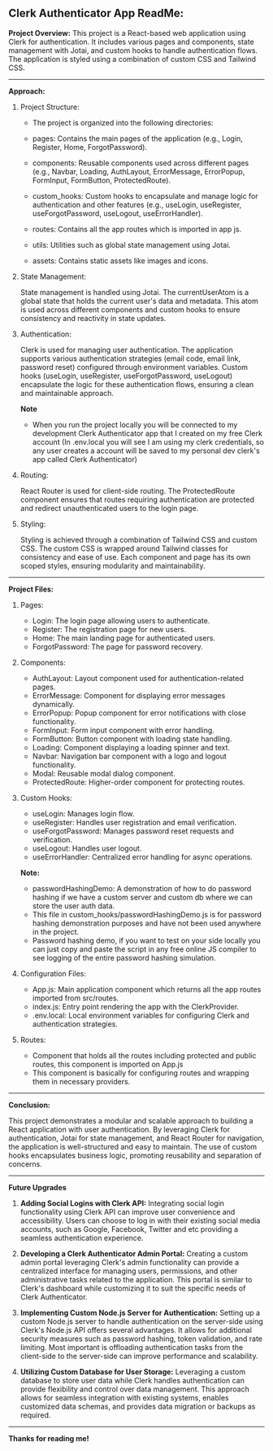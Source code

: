 ## Clerk Authenticator App ReadMe:


**Project Overview:**
This project is a React-based web application using Clerk for authentication. It includes various pages and components, state management with Jotai, and custom hooks to handle authentication flows. The application is styled using a combination of custom CSS and Tailwind CSS.

---

**Approach:**

1. Project Structure:

   - The project is organized into the following directories:

   - pages: Contains the main pages of the application (e.g., Login, Register, Home, ForgotPassword).
   - components: Reusable components used across different pages (e.g., Navbar, Loading, AuthLayout, ErrorMessage, ErrorPopup, FormInput, FormButton, ProtectedRoute).
   - custom_hooks: Custom hooks to encapsulate and manage logic for authentication and other features (e.g., useLogin, useRegister, useForgotPassword, useLogout, useErrorHandler).
   - routes: Contains all the app routes which is imported in app js.
   - utils: Utilities such as global state management using Jotai.
   - assets: Contains static assets like images and icons.

2. State Management:

   State management is handled using Jotai. The currentUserAtom is a global state that holds the current user's data and metadata. This atom is used across different components and custom hooks to ensure consistency and reactivity in state updates.

3. Authentication:

   Clerk is used for managing user authentication. The application supports various authentication strategies (email code, email link, password reset) configured through environment variables. Custom hooks (useLogin, useRegister, useForgotPassword, useLogout) encapsulate the logic for these authentication flows, ensuring a clean and maintainable approach.

   **Note**

   - When you run the project locally you will be connected to my development Clerk Authenticator app that I created on my free Clerk account (In .env.local you will see I am using my clerk credentials, so any user creates a account will be saved to my personal dev clerk's app called Clerk Authenticator)

4. Routing:

   React Router is used for client-side routing. The ProtectedRoute component ensures that routes requiring authentication are protected and redirect unauthenticated users to the login page.

5. Styling:

   Styling is achieved through a combination of Tailwind CSS and custom CSS. The custom CSS is wrapped around Tailwind classes for consistency and ease of use. Each component and page has its own scoped styles, ensuring modularity and maintainability.

---

**Project Files:**

1. Pages:

   - Login: The login page allowing users to authenticate.
   - Register: The registration page for new users.
   - Home: The main landing page for authenticated users.
   - ForgotPassword: The page for password recovery.

2. Components:

   - AuthLayout: Layout component used for authentication-related pages.
   - ErrorMessage: Component for displaying error messages dynamically.
   - ErrorPopup: Popup component for error notifications with close functionality.
   - FormInput: Form input component with error handling.
   - FormButton: Button component with loading state handling.
   - Loading: Component displaying a loading spinner and text.
   - Navbar: Navigation bar component with a logo and logout functionality.
   - Modal: Reusable modal dialog component.
   - ProtectedRoute: Higher-order component for protecting routes.

3. Custom Hooks:

   - useLogin: Manages login flow.
   - useRegister: Handles user registration and email verification.
   - useForgotPassword: Manages password reset requests and verification.
   - useLogout: Handles user logout.
   - useErrorHandler: Centralized error handling for async operations.

   **Note:**

   - passwordHashingDemo: A demonstration of how to do password hashing if we have a custom server and custom db where we can store the user auth data.
   - This file in custom_hooks/passwordHashingDemo.js is for password hashing demonstration purposes and have not been used anywhere in the project.
   - Password hashing demo, if you want to test on your side locally you can just copy and paste the script in any free online JS compiler to see logging of the entire password hashing simulation.

4. Configuration Files:

   - App.js: Main application component which returns all the app routes imported from src/routes.
   - index.js: Entry point rendering the app with the ClerkProvider.
   - .env.local: Local environment variables for configuring Clerk and authentication strategies.

5. Routes:

   - Component that holds all the routes including protected and public routes, this component is imported on App.js
   - This component is basically for configuring routes and wrapping them in necessary providers.

---

**Conclusion:**

This project demonstrates a modular and scalable approach to building a React application with user authentication.
By leveraging Clerk for authentication, Jotai for state management, and React Router for navigation, the application is well-structured and easy to maintain. The use of custom hooks encapsulates business logic, promoting reusability and separation of concerns.

---

**Future Upgrades**

1. **Adding Social Logins with Clerk API:**
   Integrating social login functionality using Clerk API can improve user convenience and accessibility. Users can choose to log in with their existing social media accounts, such as Google, Facebook, Twitter and etc providing a seamless authentication experience.

2. **Developing a Clerk Authenticator Admin Portal:**
   Creating a custom admin portal leveraging Clerk's admin functionality can provide a centralized interface for managing users, permissions, and other administrative tasks related to the application. This portal is similar to Clerk's dashboard while customizing it to suit the specific needs of Clerk Authenticator.

3. **Implementing Custom Node.js Server for Authentication:**
   Setting up a custom Node.js server to handle authentication on the server-side using Clerk's Node.js API offers several advantages. It allows for additional security measures such as password hashing, token validation, and rate limiting. Most important is offloading authentication tasks from the client-side to the server-side can improve performance and scalability.

4. **Utilizing Custom Database for User Storage:**
   Leveraging a custom database to store user data while Clerk handles authentication can provide flexibility and control over data management. This approach allows for seamless integration with existing systems, enables customized data schemas, and provides data migration or backups as required.

---

**Thanks for reading me!**
